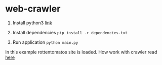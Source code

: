 # web-crawler


1. Install python3
[link](https://www.python.org/downloads/)

2. Install dependencies
`pip install -r dependencies.txt`
3. Run application `python main.py`

In this example rottentomatos site is loaded.
How work with crawler read [here](https://www.crummy.com/software/BeautifulSoup/bs4/doc/)